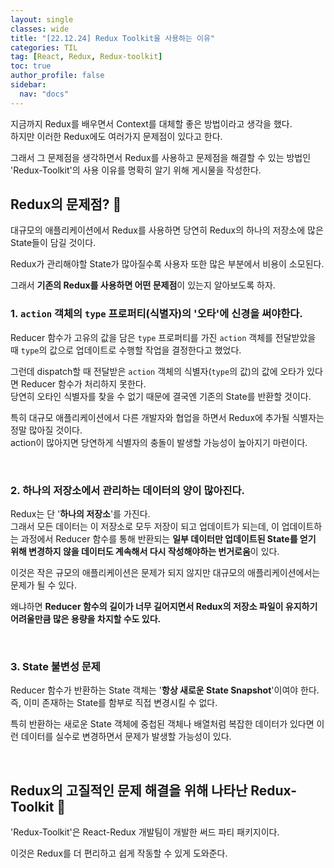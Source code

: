 ```yaml
---
layout: single
classes: wide
title: "[22.12.24] Redux Toolkit을 사용하는 이유"
categories: TIL
tag: [React, Redux, Redux-toolkit]
toc: true
author_profile: false
sidebar:
  nav: "docs"
---
```


지금까지 Redux를 배우면서 Context를 대체할 좋은 방법이라고 생각을 했다. <br/>
하지만 이러한 Redux에도 여러가지 문제점이 있다고 한다.

그래서 그 문제점을 생각하면서 Redux를 사용하고 문제점을 해결할 수 있는 방법인 'Redux-Toolkit'의 사용 이유를 명확히 알기 위해 게시물을 작성한다.

## Redux의 문제점? 🤔

대규모의 애플리케이션에서 Redux를 사용하면 당연히 Redux의 하나의 저장소에 많은 State들이 담길 것이다.

Redux가 관리해야할 State가 많아질수록 사용자 또한 많은 부분에서 비용이 소모된다.

그래서 **기존의 Redux를 사용하면 어떤 문제점**이 있는지 알아보도록 하자.

### 1. `action` 객체의 `type` 프로퍼티(식별자)의 '오타'에 신경을 써야한다.

Reducer 함수가 고유의 값을 담은 `type` 프로퍼티를 가진 `action` 객체를 전달받았을 때 `type`의 값으로 업데이트로 수행할 작업을 결정한다고 했었다.

그런데 dispatch할 때 전달받은 `action` 객체의 식별자(`type`의 값)의 값에 오타가 있다면 Reducer 함수가 처리하지 못한다.<br/>
당연히 오타인 식별자를 찾을 수 없기 때문에 결국엔 기존의 State를 반환할 것이다.

특히 대규모 애플리케이션에서 다른 개발자와 협업을 하면서 Redux에 추가될 식별자는 정말 많아질 것이다.<br/>
action이 많아지면 당연하게 식별자의 충돌이 발생할 가능성이 높아지기 마련이다.

<br>

### 2. 하나의 저장소에서 관리하는 데이터의 양이 많아진다.

Redux는 단 '**하나의 저장소**'를 가진다.<br>
그래서 모든 데이터는 이 저장소로 모두 저장이 되고 업데이트가 되는데, 이 업데이트하는 과정에서 Reducer 함수를 통해 반환되는 **일부 데이터만 업데이트된 State를 얻기 위해 변경하지 않을 데이터도 계속해서 다시 작성해야하는 번거로움**이 있다.

이것은 작은 규모의 애플리케이션은 문제가 되지 않지만 대규모의 애플리케이션에서는 문제가 될 수 있다.<br/>

왜냐하면 **Reducer 함수의 길이가 너무 길어지면서 Redux의 저장소 파일이 유지하기 어려울만큼 많은 용량을 차지할 수도 있다.**

<br>

### 3. State 불변성 문제

Reducer 함수가 반환하는 State 객체는 '**항상 새로운 State Snapshot**'이여야 한다.<br>
즉, 이미 존재하는 State를 함부로 직접 변경시킬 수 없다.

특히 반환하는 새로운 State 객체에 중첩된 객체나 배열처럼 복잡한 데이터가 있다면 이런 데이터를 실수로 변경하면서 문제가 발생할 가능성이 있다.

<br>

## Redux의 고질적인 문제 해결을 위해 나타난 Redux-Toolkit 🌈

'Redux-Toolkit'은 React-Redux 개발팀이 개발한 써드 파티 패키지이다.

이것은 Redux를 더 편리하고 쉽게 작동할 수 있게 도와준다.

